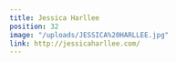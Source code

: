 ```yaml
---
title: Jessica Harllee
position: 32
image: "/uploads/JESSICA%20HARLLEE.jpg"
link: http://jessicaharllee.com/
---
```


